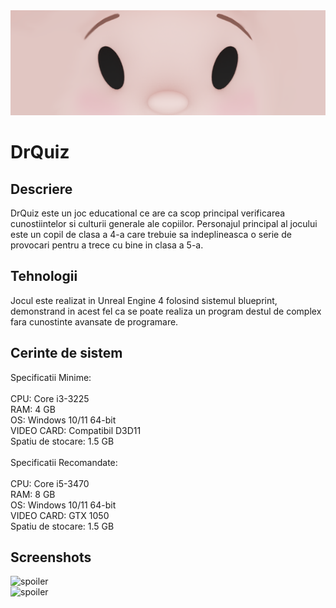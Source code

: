 <div align="center">
  <img src="Screenshots/Banner.png" alt="Banner" width=1330px height=auto>
</div>

# DrQuiz #

## Descriere ##

 DrQuiz este un joc educational ce are ca scop principal verificarea cunostiintelor si culturii generale ale copiilor.
 Personajul principal al jocului este un copil de clasa a 4-a care trebuie sa indeplineasca o serie de provocari pentru a trece cu bine in clasa a 5-a. 

## Tehnologii ##

Jocul este realizat in Unreal Engine 4 folosind sistemul blueprint, demonstrand in acest fel ca se poate realiza un program destul de complex fara cunostinte avansate de programare.


## Cerinte de sistem ##

Specificatii Minime:  
<br>
CPU: Core i3-3225  
RAM: 4 GB  
OS: Windows 10/11 64-bit  
VIDEO CARD: Compatibil D3D11  
Spatiu de stocare: 1.5 GB  
<br>
Specificatii Recomandate:  
<br>
CPU: Core i5-3470  
RAM: 8 GB  
OS: Windows 10/11 64-bit  
VIDEO CARD: GTX 1050  
Spatiu de stocare: 1.5 GB  


## Screenshots ##
![spoiler](https://github.com/gabiRoBt/DrQuiz4/blob/master/Screenshots/Cover%20Image%201.jpg)  
![spoiler](https://github.com/gabiRoBt/DrQuiz4/blob/master/Screenshots/Cover%20Image%202.jpg)
